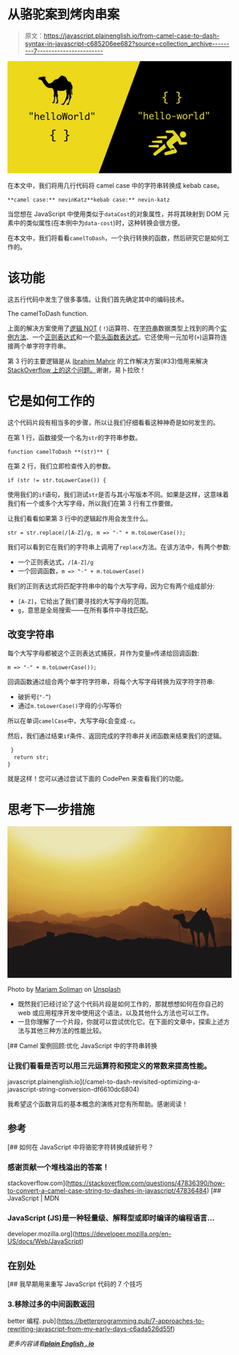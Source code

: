 # 从骆驼案到烤肉串案

> 原文：<https://javascript.plainenglish.io/from-camel-case-to-dash-syntax-in-javascript-c685206ee682?source=collection_archive---------7----------------------->

![](img/0afb81393770141e08aff8b9e657074b.png)

在本文中，我们将用几行代码将 camel case 中的字符串转换成 kebab case。

```
**camel case:** nevinKatz**kebab case:** nevin-katz
```

当您想在 JavaScript 中使用类似于`dataCost`的对象属性，并将其映射到 DOM 元素中的类似属性(在本例中为`data-cost`)时，这种转换会很方便。

在本文中，我们将看看`camelToDash`，一个执行转换的函数，然后研究它是如何工作的。

# 该功能

这五行代码中发生了很多事情。让我们首先确定其中的编码技术。

The camelToDash function.

上面的解决方案使用了[逻辑 NOT](https://developer.mozilla.org/en-US/docs/Web/JavaScript/Reference/Operators/Logical_NOT) ( `!`)运算符、在[字符串](https://developer.mozilla.org/en-US/docs/Web/JavaScript/Reference/Global_Objects/String)数据类型上找到的两个[实例方法](https://developer.mozilla.org/en-US/docs/Web/JavaScript/Reference/Global_Objects/String#instance_methods)、一个[正则表达式](https://developer.mozilla.org/en-US/docs/Web/JavaScript/Guide/Regular_Expressions)和一个[箭头函数表达式](https://developer.mozilla.org/en-US/docs/Web/JavaScript/Reference/Functions/Arrow_functions)。它还使用一元加号(`+`)运算符连接两个单字符字符串。

第 3 行的主要逻辑是从 [Ibrahim Mahrir](https://stackoverflow.com/users/9867451/ibrahim-mahrir) 的工作解决方案(#33)借用来解决 [StackOverflow 上的这个问题。](https://stackoverflow.com/questions/47836390/how-to-convert-a-camel-case-string-to-dashes-in-javascript/47836484)谢谢，易卜拉欣！

# 它是如何工作的

这个代码片段有相当多的步骤，所以让我们仔细看看这种神奇是如何发生的。

在第 1 行，函数接受一个名为`str`的字符串参数。

```
function camelToDash **(str)** {
```

在第 2 行，我们立即检查传入的参数。

```
if (str != str.toLowerCase()) {
```

使用我们的`if`语句，我们测试`str`是否与其小写版本不同。如果是这样，这意味着我们有一个或多个大写字母，所以我们在第 3 行有工作要做。

让我们看看如果第 3 行中的逻辑起作用会发生什么。

```
str = str.replace(/[A-Z]/g, m => "-" + m.toLowerCase());
```

我们可以看到它在我们的字符串上调用了`replace`方法。在该方法中，有两个参数:

*   一个正则表达式，`/[A-Z]/g`
*   一个回调函数，`m => "-" + m.toLowerCase()`

我们的正则表达式将匹配字符串中的每个大写字母，因为它有两个组成部分:

*   `[A-Z]`，它给出了我们要寻找的大写字母的范围。
*   `g`，意思是全局搜索——在所有事件中寻找匹配。

## 改变字符串

每个大写字母都被这个正则表达式捕获，并作为变量`m`传递给回调函数:

```
m => "-" + m.toLowerCase());
```

回调函数通过组合两个单字符字符串，将每个大写字母转换为双字符字符串:

*   破折号(`"-”`)
*   通过`m.toLowerCase()`字母的小写等价

所以在单词`camelCase`中，大写字母`C`会变成`-c`。

然后，我们通过结束`if`条件、返回完成的字符串并关闭函数来结束我们的逻辑。

```
 }
  return str;
}
```

就是这样！您可以通过尝试下面的 CodePen 来查看我们的功能。

# 思考下一步措施

![](img/b77e856936629159379bc59f1b482362.png)

Photo by [Mariam Soliman](https://unsplash.com/@mariamsoliman?utm_source=unsplash&utm_medium=referral&utm_content=creditCopyText) on [Unsplash](https://unsplash.com/s/photos/camel-desert?utm_source=unsplash&utm_medium=referral&utm_content=creditCopyText)

*   既然我们已经讨论了这个代码片段是如何工作的，那就想想如何在你自己的 web 或应用程序开发中使用这个语法，以及其他什么方法也可以工作。
*   一旦你理解了一个片段，你就可以尝试优化它。在下面的文章中，探索上述方法与其他三种方法的性能比较。

[](/camel-to-dash-revisited-optimizing-a-javascript-string-conversion-df6610dc6804) [## Camel 案例回顾:优化 JavaScript 中的字符串转换

### 让我们看看是否可以用三元运算符和预定义的常数来提高性能。

javascript.plainenglish.io](/camel-to-dash-revisited-optimizing-a-javascript-string-conversion-df6610dc6804) 

我希望这个函数背后的基本概念的演练对您有所帮助。感谢阅读！

## 参考

[](https://stackoverflow.com/questions/47836390/how-to-convert-a-camel-case-string-to-dashes-in-javascript/47836484) [## 如何在 JavaScript 中将骆驼字符转换成破折号？

### 感谢贡献一个堆栈溢出的答案！

stackoverflow.com](https://stackoverflow.com/questions/47836390/how-to-convert-a-camel-case-string-to-dashes-in-javascript/47836484) [](https://developer.mozilla.org/en-US/docs/Web/JavaScript) [## JavaScript | MDN

### JavaScript (JS)是一种轻量级、解释型或即时编译的编程语言…

developer.mozilla.org](https://developer.mozilla.org/en-US/docs/Web/JavaScript) 

## 在别处

[](https://betterprogramming.pub/7-approaches-to-rewriting-javascript-from-my-early-days-c6ada526d55f) [## 我早期用来重写 JavaScript 代码的 7 个技巧

### 3.移除过多的中间函数返回

better 编程. pub](https://betterprogramming.pub/7-approaches-to-rewriting-javascript-from-my-early-days-c6ada526d55f) 

*更多内容请看*[***plain English . io***](http://plainenglish.io)